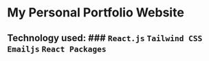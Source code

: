 # My Personal Portfolio Website

## Technology used: ### `React.js` `Tailwind CSS` `Emailjs` `React Packages`

